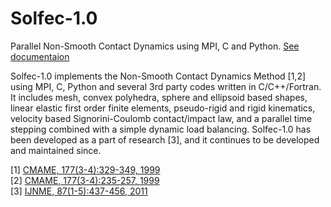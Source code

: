 # Solfec-1.0
Parallel Non-Smooth Contact Dynamics using MPI, C and Python. [See documentaion](http://parmes.github.io/solfec-1.0)

Solfec-1.0 implements the Non-Smooth Contact Dynamics Method [1,2] using MPI, C, Python and several 3rd party
codes written in C/C++/Fortran. It includes mesh, convex polyhedra, sphere and ellipsoid based shapes,
linear elastic first order finite elements, pseudo-rigid and rigid kinematics, velocity based Signorini-Coulomb
contact/impact law, and a parallel time stepping combined with a simple dynamic load balancing. Solfec-1.0
has been developed as a part of research [3], and it continues to be developed and maintained since.

[1] [CMAME, 177(3-4):329-349, 1999](http://www.sciencedirect.com/science/article/pii/S0045782598003879)  
[2] [CMAME, 177(3-4):235-257, 1999](http://www.sciencedirect.com/science/article/pii/S0045782598003831)  
[3] [IJNME, 87(1-5):437-456, 2011](http://onlinelibrary.wiley.com/doi/10.1002/nme.3158/full)
